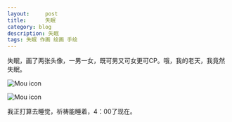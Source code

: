 ```yaml
---
layout:     post
title:      失眠
category: blog
description: 失眠
tags: 失眠 作画 绘画 手绘
---
```

失眠，画了两张头像，一男一女，既可男又可女更可CP。哦，我的老天，我竟然失眠。

![Mou icon](http://guojing.me/images/2012/girl_b.jpg)

![Mou icon](http://guojing.me/images/2012/boy_b.jpg)

我正打算去睡觉，祈祷能睡着，4：00了现在。
